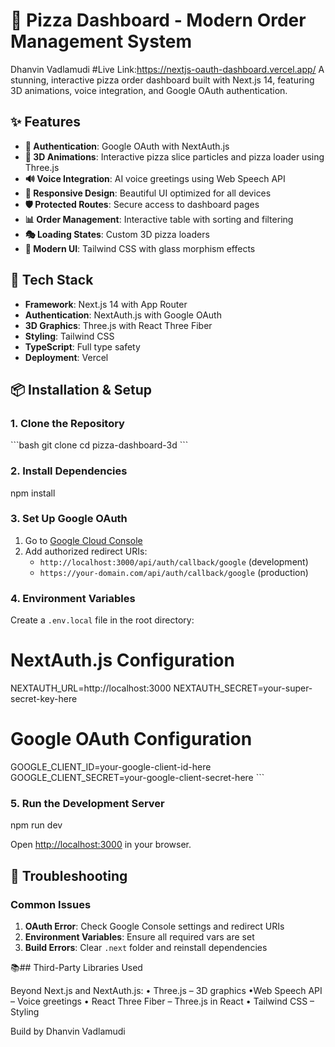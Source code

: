 # 🍕 Pizza Dashboard - Modern Order Management System
Dhanvin Vadlamudi
#Live Link:https://nextjs-oauth-dashboard.vercel.app/
A stunning, interactive pizza order dashboard built with Next.js 14, featuring 3D animations, voice integration, and Google OAuth authentication.

## ✨ Features
- **🔐 Authentication**: Google OAuth with NextAuth.js
- **🎨 3D Animations**: Interactive pizza slice particles and pizza loader using Three.js
- **🔊 Voice Integration**: AI voice greetings using Web Speech API
- **📱 Responsive Design**: Beautiful UI optimized for all devices
- **🛡️ Protected Routes**: Secure access to dashboard pages
- **📊 Order Management**: Interactive table with sorting and filtering
- **🎭 Loading States**: Custom 3D pizza loaders
- **🌟 Modern UI**: Tailwind CSS with glass morphism effects

## 🚀 Tech Stack

- **Framework**: Next.js 14 with App Router
- **Authentication**: NextAuth.js with Google OAuth
- **3D Graphics**: Three.js with React Three Fiber
- **Styling**: Tailwind CSS
- **TypeScript**: Full type safety
- **Deployment**: Vercel

## 📦 Installation & Setup

### 1. Clone the Repository
\`\`\`bash
git clone <your-repo-url>
cd pizza-dashboard-3d
\`\`\`

### 2. Install Dependencies

npm install

### 3. Set Up Google OAuth

1. Go to [Google Cloud Console](https://console.cloud.google.com/)
2. Add authorized redirect URIs:
   - `http://localhost:3000/api/auth/callback/google` (development)
   - `https://your-domain.com/api/auth/callback/google` (production)

### 4. Environment Variables

Create a `.env.local` file in the root directory:

# NextAuth.js Configuration
NEXTAUTH_URL=http://localhost:3000
NEXTAUTH_SECRET=your-super-secret-key-here

# Google OAuth Configuration  
GOOGLE_CLIENT_ID=your-google-client-id-here
GOOGLE_CLIENT_SECRET=your-google-client-secret-here
\`\`\`

### 5. Run the Development Server
npm run dev

Open [http://localhost:3000](http://localhost:3000) in your browser.



## 🐛 Troubleshooting

### Common Issues

1. **OAuth Error**: Check Google Console settings and redirect URIs
2. **Environment Variables**: Ensure all required vars are set
3. **Build Errors**: Clear `.next` folder and reinstall dependencies

📚## Third-Party Libraries Used

Beyond Next.js and NextAuth.js:
	•	Three.js – 3D graphics
  •Web Speech API – Voice greetings
	•	React Three Fiber – Three.js in React
	•	Tailwind CSS – Styling


Build by Dhanvin Vadlamudi
